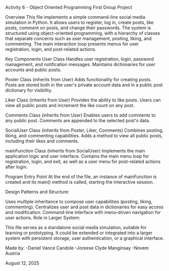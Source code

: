 Activity 6 - Object Oriented Programming First Group Project

Overview
This file implements a simple command-line social media simulation in Python.
It allows users to register, log in, create posts, like posts, comment on posts, and change their passwords.
The system is structured using object-oriented programming, with a hierarchy of classes that separate concerns such
as user management, posting, liking, and commenting. The main interaction loop presents menus for user
registration, login, and post-related actions.

Key Components
User Class
Handles user registration, login, password management, and notification messages.
Maintains dictionaries for user accounts and public posts.

Poster Class (inherits from User)
Adds functionality for creating posts. Posts are stored both in the user's private account
data and in a public post dictionary for visibility.

Liker Class (inherits from User)
Provides the ability to like posts. Users can view all public posts and increment the like count on any post.

Comments Class (inherits from User)
Enables users to add comments to any public post. Comments are appended to the selected post's data.

SocialUser Class (inherits from Poster, Liker, Comments)
Combines posting, liking, and commenting capabilities. Adds a method to view all public posts, including their likes and comments.

mainFunction Class (inherits from SocialUser)
Implements the main application logic and user interface. Contains the main menu loop for registration,
login, and exit, as well as a user menu for post-related actions after login.

Program Entry Point
At the end of the file, an instance of mainFunction is created and its main() method is called, starting the interactive session.

Design Patterns and Structure:

Uses multiple inheritance to compose user capabilities (posting, liking, commenting).
Centralizes user and post data in dictionaries for easy access and modification.
Command-line interface with menu-driven navigation for user actions.
Role in Larger System:

This file serves as a standalone social media simulation, suitable for learning or prototyping. It could be extended or integrated
into a larger system with persistent storage, user authentication, or a graphical interface.

Made by:
-Daniel Vance Candole
-Joreese Clyde Manginsay
-Novem Austria

August 12, 2025
